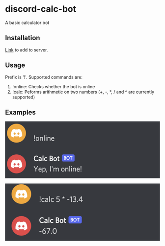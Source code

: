 # discord-calc-bot
A basic calculator bot

## Installation
[Link](https://discord.com/api/oauth2/authorize?client_id=855362241750106133&permissions=3072&scope=bot) to add to server.

## Usage
Prefix is '!'.
Supported commands are:
1. !online: Checks whether the bot is online
2. !calc: Peforms arithmetic on two numbers (+, -, *, / and ^ are currently supported)

## Examples
![Using the !online command](images/online.png?raw=true "Using !online")


![Using the !calc command](images/calc.png?raw=true "Using !calc")
